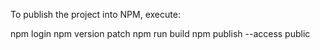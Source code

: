 To publish the project into NPM, execute:

npm login
npm version patch
npm run build
npm publish --access public